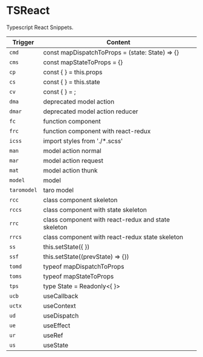 # TSReact

Typescript React Snippets.

| Trigger | Content |
| ------- | ------- |
| `cmd`   | const mapDispatchToProps = (state: State) => {} |
| `cms`   | const mapStateToProps = {} |
| `cp`    | const {  } = this.props |
| `cs`    | const {  } = this.state |
| `cv`    | const {  } = ; |
| `dma`   | deprecated model action |
| `dmar`  | deprecated model action reducer |
| `fc`    | function component |
| `frc`   | function component with react-redux |
| `icss`  | import styles from './*.scss' |
| `man`   | model action normal |
| `mar`   | model action request |
| `mat`   | model action thunk |
| `model` | model |
| `taromodel` | taro model |
| `rcc`   | class component skeleton |
| `rccs`  | class component with state skeleton |
| `rrc`   | class component with react-redux and state skeleton |
| `rrcs`  | class component with react-redux state skeleton |
| `ss`    | this.setState({  }) |
| `ssf`   | this.setState((prevState) => {}) |
| `tomd`  | typeof mapDispatchToProps |
| `toms`  | typeof mapStateToProps |
| `tps`   | type State = Readonly<{ }> |
| `ucb`    | useCallback |
| `uctx`  | useContext |
| `ud`    | useDispatch |
| `ue`    | useEffect |
| `ur`    | useRef |
| `us`    | useState |
